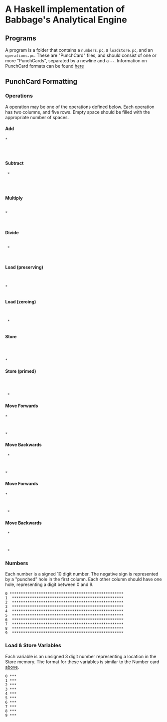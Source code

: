 # A Haskell implementation of Babbage's Analytical Engine

## Programs

A program is a folder that contains a `numbers.pc`, a `loadstore.pc`, and an `operations.pc`. These are "PunchCard" files, and should consist of one or more "PunchCards", separated by a newline and a `--`. Information on PunchCard formats can be found [here](#punchcard-formatting)

## PunchCard Formatting

### Operations

A operation may be one of the operations defined below. Each operation has two columns, and five rows. Empty space should be filled with the appropriate number of spaces.

#### Add

```
*




```

#### Subtract

```
 *




```

#### Multiply

```

*



```

#### Divide

```

 *



```

#### Load (preserving)

```


*


```

#### Load (zeroing)

```


 *


```

#### Store

```



*

```

#### Store (primed)

```



 *

```

#### Move Forwards

```
*



*
```

#### Move Backwards

```
 *



*
```

#### Move Forwards

```
*



 *
```

#### Move Backwards

```
 *



 *
```

### Numbers

Each number is a signed 10 digit number. The negative sign is represented by a "punched" hole in the first column. Each other column should have one hole, representing a digit between 0 and 9.

```
0 ***************************************************
1  **************************************************
2  **************************************************
3  **************************************************
4  **************************************************
5  **************************************************
6  **************************************************
7  **************************************************
8  **************************************************
9  **************************************************
```

### Load & Store Variables

Each variable is an unsigned 3 digit number representing a location in the Store memory. The format for these variables is similar to the Number card [above](#numbers).

```
0 ***
1 ***
2 ***
3 ***
4 ***
5 ***
6 ***
7 ***
8 ***
9 ***
```
